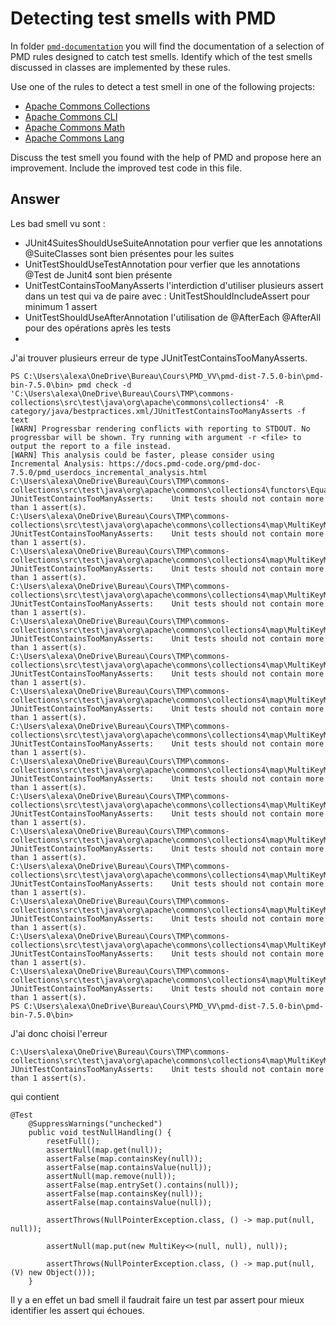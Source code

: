 # Detecting test smells with PMD

In folder [`pmd-documentation`](../pmd-documentation) you will find the documentation of a selection of PMD rules designed to catch test smells.
Identify which of the test smells discussed in classes are implemented by these rules.

Use one of the rules to detect a test smell in one of the following projects:

- [Apache Commons Collections](https://github.com/apache/commons-collections)
- [Apache Commons CLI](https://github.com/apache/commons-cli)
- [Apache Commons Math](https://github.com/apache/commons-math)
- [Apache Commons Lang](https://github.com/apache/commons-lang)

Discuss the test smell you found with the help of PMD and propose here an improvement.
Include the improved test code in this file.

## Answer

Les bad smell vu sont : 
- JUnit4SuitesShouldUseSuiteAnnotation pour verfier que les annotations @SuiteClasses sont bien présentes pour les suites
- UnitTestShouldUseTestAnnotation pour verfier que les annotations @Test de Junit4 sont bien présente
- UnitTestContainsTooManyAsserts l'interdiction d'utiliser plusieurs assert dans un test qui va de paire avec : UnitTestShouldIncludeAssert pour minimum 1 assert
- UnitTestShouldUseAfterAnnotation l'utilisation de @AfterEach @AfterAll pour des opérations après les tests
-

J'ai trouver plusieurs erreur de type JUnitTestContainsTooManyAsserts.

```
PS C:\Users\alexa\OneDrive\Bureau\Cours\PMD_VV\pmd-dist-7.5.0-bin\pmd-bin-7.5.0\bin> pmd check -d 'C:\Users\alexa\OneDrive\Bureau\Cours\TMP\commons-collections\src\test\java\org\apache\commons\collections4' -R category/java/bestpractices.xml/JUnitTestContainsTooManyAsserts -f text
[WARN] Progressbar rendering conflicts with reporting to STDOUT. No progressbar will be shown. Try running with argument -r <file> to output the report to a file instead.
[WARN] This analysis could be faster, please consider using Incremental Analysis: https://docs.pmd-code.org/pmd-doc-7.5.0/pmd_userdocs_incremental_analysis.html
C:\Users\alexa\OneDrive\Bureau\Cours\TMP\commons-collections\src\test\java\org\apache\commons\collections4\functors\EqualPredicateTest.java:53: JUnitTestContainsTooManyAsserts:    Unit tests should not contain more than 1 assert(s).
C:\Users\alexa\OneDrive\Bureau\Cours\TMP\commons-collections\src\test\java\org\apache\commons\collections4\map\MultiKeyMapCompress672Test.java:83:      JUnitTestContainsTooManyAsserts:    Unit tests should not contain more than 1 assert(s).
C:\Users\alexa\OneDrive\Bureau\Cours\TMP\commons-collections\src\test\java\org\apache\commons\collections4\map\MultiKeyMapTest.java:132:        JUnitTestContainsTooManyAsserts:    Unit tests should not contain more than 1 assert(s).
C:\Users\alexa\OneDrive\Bureau\Cours\TMP\commons-collections\src\test\java\org\apache\commons\collections4\map\MultiKeyMapTest.java:155:        JUnitTestContainsTooManyAsserts:    Unit tests should not contain more than 1 assert(s).
C:\Users\alexa\OneDrive\Bureau\Cours\TMP\commons-collections\src\test\java\org\apache\commons\collections4\map\MultiKeyMapTest.java:168:        JUnitTestContainsTooManyAsserts:    Unit tests should not contain more than 1 assert(s).
C:\Users\alexa\OneDrive\Bureau\Cours\TMP\commons-collections\src\test\java\org\apache\commons\collections4\map\MultiKeyMapTest.java:191:        JUnitTestContainsTooManyAsserts:    Unit tests should not contain more than 1 assert(s).
C:\Users\alexa\OneDrive\Bureau\Cours\TMP\commons-collections\src\test\java\org\apache\commons\collections4\map\MultiKeyMapTest.java:241:        JUnitTestContainsTooManyAsserts:    Unit tests should not contain more than 1 assert(s).
C:\Users\alexa\OneDrive\Bureau\Cours\TMP\commons-collections\src\test\java\org\apache\commons\collections4\map\MultiKeyMapTest.java:295:        JUnitTestContainsTooManyAsserts:    Unit tests should not contain more than 1 assert(s).
C:\Users\alexa\OneDrive\Bureau\Cours\TMP\commons-collections\src\test\java\org\apache\commons\collections4\map\MultiKeyMapTest.java:357:        JUnitTestContainsTooManyAsserts:    Unit tests should not contain more than 1 assert(s).
C:\Users\alexa\OneDrive\Bureau\Cours\TMP\commons-collections\src\test\java\org\apache\commons\collections4\map\MultiKeyMapTest.java:374:        JUnitTestContainsTooManyAsserts:    Unit tests should not contain more than 1 assert(s).
C:\Users\alexa\OneDrive\Bureau\Cours\TMP\commons-collections\src\test\java\org\apache\commons\collections4\map\MultiKeyMapTest.java:426:        JUnitTestContainsTooManyAsserts:    Unit tests should not contain more than 1 assert(s).
C:\Users\alexa\OneDrive\Bureau\Cours\TMP\commons-collections\src\test\java\org\apache\commons\collections4\map\MultiKeyMapTest.java:440:        JUnitTestContainsTooManyAsserts:    Unit tests should not contain more than 1 assert(s).
C:\Users\alexa\OneDrive\Bureau\Cours\TMP\commons-collections\src\test\java\org\apache\commons\collections4\map\MultiKeyMapTest.java:454:        JUnitTestContainsTooManyAsserts:    Unit tests should not contain more than 1 assert(s).
C:\Users\alexa\OneDrive\Bureau\Cours\TMP\commons-collections\src\test\java\org\apache\commons\collections4\map\MultiKeyMapTest.java:479:        JUnitTestContainsTooManyAsserts:    Unit tests should not contain more than 1 assert(s).
C:\Users\alexa\OneDrive\Bureau\Cours\TMP\commons-collections\src\test\java\org\apache\commons\collections4\map\MultiKeyMapTest.java:494:        JUnitTestContainsTooManyAsserts:    Unit tests should not contain more than 1 assert(s).
PS C:\Users\alexa\OneDrive\Bureau\Cours\PMD_VV\pmd-dist-7.5.0-bin\pmd-bin-7.5.0\bin>
```

J'ai donc choisi l'erreur 
```
C:\Users\alexa\OneDrive\Bureau\Cours\TMP\commons-collections\src\test\java\org\apache\commons\collections4\map\MultiKeyMapTest.java:494:        JUnitTestContainsTooManyAsserts:    Unit tests should not contain more than 1 assert(s).
```
qui contient 

```
@Test
    @SuppressWarnings("unchecked")
    public void testNullHandling() {
        resetFull();
        assertNull(map.get(null));
        assertFalse(map.containsKey(null));
        assertFalse(map.containsValue(null));
        assertNull(map.remove(null));
        assertFalse(map.entrySet().contains(null));
        assertFalse(map.containsKey(null));
        assertFalse(map.containsValue(null));

        assertThrows(NullPointerException.class, () -> map.put(null, null));

        assertNull(map.put(new MultiKey<>(null, null), null));

        assertThrows(NullPointerException.class, () -> map.put(null, (V) new Object()));
    }
```
Il y a en effet un bad smell il faudrait faire un test par assert pour mieux identifier les assert qui échoues.
